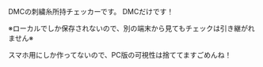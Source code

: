 DMCの刺繍糸所持チェッカーです。
DMCだけです！

※ローカルでしか保存されないので、別の端末から見てもチェックは引き継がれません※

スマホ用にしか作ってないので、PC版の可視性は捨ててますごめんね！
